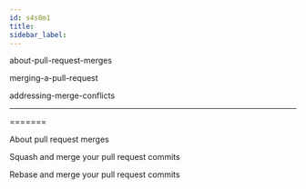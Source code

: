 ```yaml
---
id: s4s8m1
title:
sidebar_label:
---
```


about-pull-request-merges

merging-a-pull-request

addressing-merge-conflicts

-----------

=======

About pull request merges

Squash and merge your pull request commits

Rebase and merge your pull request commits
